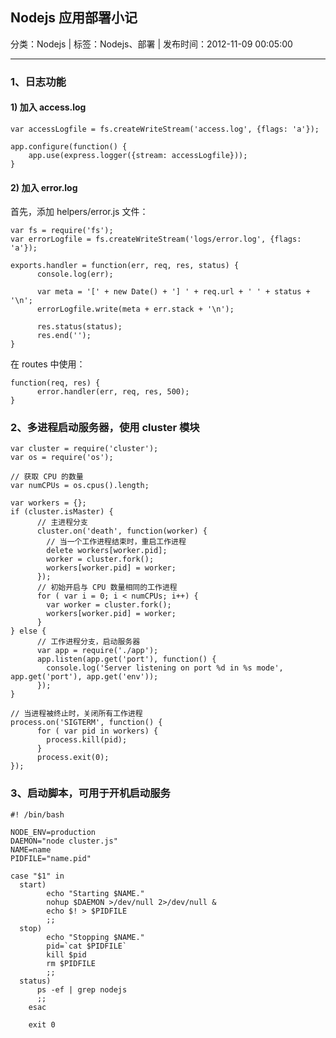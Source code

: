 ## Nodejs 应用部署小记

分类：Nodejs | 标签：Nodejs、部署 | 发布时间：2012-11-09 00:05:00

___

### 1、日志功能

#### 1) 加入 access.log

    var accessLogfile = fs.createWriteStream('access.log', {flags: 'a'});
    
    app.configure(function() {
        app.use(express.logger({stream: accessLogfile}));
    }

#### 2) 加入 error.log

首先，添加 helpers/error.js 文件：  

    var fs = require('fs');
    var errorLogfile = fs.createWriteStream('logs/error.log', {flags: 'a'});
    
    exports.handler = function(err, req, res, status) {
          console.log(err);
      
          var meta = '[' + new Date() + '] ' + req.url + ' ' + status + '\n';
          errorLogfile.write(meta + err.stack + '\n');
      
          res.status(status);
          res.end('');
    }

在 routes 中使用：

    function(req, res) {
          error.handler(err, req, res, 500);
    }

### 2、多进程启动服务器，使用 cluster 模块

    var cluster = require('cluster');
    var os = require('os');
    
    // 获取 CPU 的数量
    var numCPUs = os.cpus().length;
    
    var workers = {};
    if (cluster.isMaster) {
          // 主进程分支
          cluster.on('death', function(worker) {
            // 当一个工作进程结束时，重启工作进程
            delete workers[worker.pid];
            worker = cluster.fork();
            workers[worker.pid] = worker;
          });
          // 初始开启与 CPU 数量相同的工作进程
          for ( var i = 0; i < numCPUs; i++) {
            var worker = cluster.fork();
            workers[worker.pid] = worker;
          }
    } else {
          // 工作进程分支，启动服务器
          var app = require('./app');
          app.listen(app.get('port'), function() {
            console.log('Server listening on port %d in %s mode', app.get('port'), app.get('env'));
          });
    }
    
    // 当进程被终止时，关闭所有工作进程
    process.on('SIGTERM', function() {
          for ( var pid in workers) {
            process.kill(pid);
          }
          process.exit(0);
    });

### 3、启动脚本，可用于开机启动服务

    #! /bin/bash
    
    NODE_ENV=production
    DAEMON="node cluster.js"
    NAME=name
    PIDFILE="name.pid"
    
    case "$1" in
      start)
            echo "Starting $NAME."
            nohup $DAEMON >/dev/null 2>/dev/null &
            echo $! > $PIDFILE
            ;;
      stop)
            echo "Stopping $NAME."
            pid=`cat $PIDFILE`
            kill $pid
            rm $PIDFILE
            ;;
      status)
          ps -ef | grep nodejs
          ;;
        esac
    
        exit 0
